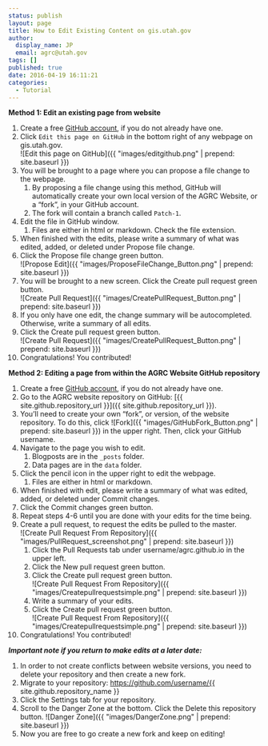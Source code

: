 ```yaml
---
status: publish
layout: page
title: How to Edit Existing Content on gis.utah.gov
author:
  display_name: JP
  email: agrc@utah.gov
tags: []
published: true
date: 2016-04-19 16:11:21
categories:
  - Tutorial
---
```


**Method 1: Edit an existing page from website**

1. Create a free [GitHub account](https://github.com/join), if you do not already have one.
1. Click `Edit this page on GitHub` in the bottom right of any webpage on gis.utah.gov.  
![Edit this page on GitHub]({{ "images/editgithub.png" | prepend: site.baseurl }})
1. You will be brought to a page where you can propose a file change to the webpage.
    1. By proposing a file change using this method, GitHub will automatically create your own local version of the AGRC Website, or a “fork”, in your GitHub account.
    1. The fork will contain a branch called `Patch-1`.
1. Edit the file in GitHub window.
    1. Files are either in html or markdown. Check the file extension.
1. When finished with the edits, please write a summary of what was edited, added, or deleted under Propose file change.
1. Click the Propose file change green button.  
![Propose Edit]({{ "images/ProposeFileChange_Button.png" | prepend: site.baseurl }})
1. You will be brought to a new screen. Click the Create pull request green button.  
![Create Pull Request]({{ "images/CreatePullRequest_Button.png" | prepend: site.baseurl }})
1. If you only have one edit, the change summary will be autocompleted. Otherwise, write a summary of all edits.
1. Click the Create pull request green button.  
![Create Pull Request]({{ "images/CreatePullRequest_Button.png" | prepend: site.baseurl }})
1. Congratulations! You contributed!

**Method 2: Editing a page from within the AGRC Website GitHub repository**

1. Create a free [GitHub account](https://github.com/join), if you do not already have one.
1. Go to the AGRC website repository on GitHub: [{{ site.github.repository_url }}]({{ site.github.repository_url }}).
1. You’ll need to create your own “fork”, or version, of the website repository. To do this, click ![Fork]({{ "images/GitHubFork_Button.png" | prepend: site.baseurl }}) in the upper right. Then, click your GitHub username.
1. Navigate to the page you wish to edit.
    1. Blogposts are in the `_posts` folder.
    1. Data pages are in the `data` folder.
1. Click the pencil icon in the upper right to edit the webpage.
    1. Files are either in html or markdown.
1. When finished with edit, please write a summary of what was edited, added, or deleted under Commit changes.
1. Click the Commit changes green button.
1. Repeat steps 4-6 until you are done with your edits for the time being.
1. Create a pull request, to request the edits be pulled to the master.  
![Create Pull Request From Repository]({{ "images/PullRequest_screenshot.png" | prepend: site.baseurl }})
    1. Click the Pull Requests tab under username/agrc.github.io in the upper left.
    1. Click the New pull request green button.
    1. Click the Create pull request green button.  
    ![Create Pull Request From Repository]({{ "images/Createpullrequestsimple.png" | prepend: site.baseurl }})
    1. Write a summary of your edits.
    1. Click the Create pull request green button.  
    ![Create Pull Request From Repository]({{ "images/Createpullrequestsimple.png" | prepend: site.baseurl }})
1. Congratulations! You contributed!

**_Important note if you return to make edits at a later date:_**

1. In order to not create conflicts between website versions, you need to delete your repository and then create a new fork.
1. Migrate to your repository: https://github.com/username/{{ site.github.repository_name }}
1. Click the Settings tab for your repository.
1. Scroll to the Danger Zone at the bottom. Click the Delete this repository button. ![Danger Zone]({{ "images/DangerZone.png" | prepend: site.baseurl }})
1. Now you are free to go create a new fork and keep on editing!
